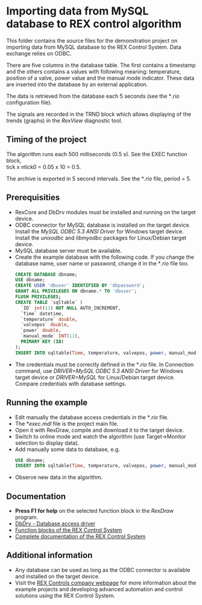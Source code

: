 ﻿Importing data from MySQL database to REX control algorithm 
===========================================================
 
This folder contains the source files for the demonstration project on 
importing data from MySQL database to the REX Control System. Data exchange 
relies on ODBC. 

There are five columns in the database table. The first contains a timestamp and the
others contains a values with following meaning: temperature, position of a valve,
power value and the manual mode indicator. These data are inserted into the 
database by an external application. 

The data is retrieved from the database each 5 seconds (see the **.rio* 
configuration file). 

The signals are recorded in the TRND block which allows displaying of the trends 
(graphs) in the *RexView* diagnostic tool. 

## Timing of the project ##

The algorithm runs each 500 milliseconds (0.5 s). See the EXEC function block,  
tick x ntick0 = 0.05 x 10 = 0.5. 

The archive is exported in 5 second intervals. See the **.rio* file,
period = 5.

## Prerequisities ##

- RexCore and DbDrv modules must be installed and running on the target device.
- ODBC connector for MySQL database is installed on the target device. Install 
the *MySQL ODBC 5.3 ANSI Driver* for Windows target device. Install the 
*unixodbc* and *libmyodbc* packages for Linux/Debian target device.  
- MySQL database server must be available.
- Create the example database with the following code. If you change the database
name, user name or password, change it in the **.rio* file too.
  ```sql
  CREATE DATABASE dbname;
  USE dbname;
  CREATE USER 'dbuser' IDENTIFIED BY 'dbpassword';
  GRANT ALL PRIVILEGES ON dbname.* TO 'dbuser';
  FLUSH PRIVILEGES;
  CREATE TABLE `sqltable` (
    `ID` int(11) NOT NULL AUTO_INCREMENT,
    `Time` datetime,
    `temperature` double,
    `valvepos` double,
    `power` double,
    `manual_mode` INT(11),
    PRIMARY KEY (ID)
  );
  INSERT INTO sqltable(Time, temperature, valvepos, power, manual_mode) VALUES (NOW(),23,0.8,5,0);
  ``` 
- The credentials must be correctly defined in the **.rio* file. In 
Connection command, use *DRIVER=MySQL ODBC 5.3 ANSI Driver* for Windows target 
device or *DRIVER=MySQL* for Linux/Debian target device. Compare credentials with
database settings. 
 
## Running the example ##
- Edit manually the database access credentials in the **.rio* file.
- The **exec.mdl* file is the project main file.
- Open it with RexDraw, compile and download it to the target device.
- Switch to online mode and watch the algorithm (use Target->Monitor selection 
to display data).
- Add manually some data to database, e.g.
  ```sql
  USE dbname;
  INSERT INTO sqltable(Time, temperature, valvepos, power, manual_mode) VALUES (NOW(),20,0.5,3,1);
  ```   
- Observe new data in the algorithm.   

## Documentation ##

- **Press F1 for help** on the selected function block in the *RexDraw* program.
- [DbDrv - Database access driver](https://www.rexcontrols.com/media/2.50.1/doc/ENGLISH/MANUALS/DbDrv/DbDrv_ENG.html)
- [Function blocks of the REX Control System](https://www.rexcontrols.com/media/2.50.1/doc/ENGLISH/MANUALS/BRef/BRef_ENG.html)
- [Complete documentation of the REX Control System](http://www.rexcontrols.com/documentation-and-support)

## Additional information ##
- Any database can be used as long as the ODBC connector is available and 
installed on the target device. 
- Visit the [REX Controls company webpage](http://www.rexcontrols.com) 
for more information about the example projects and developing advanced automation and 
control solutions using the REX Control System.